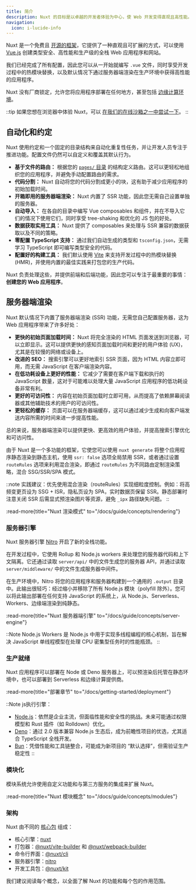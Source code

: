 ```yaml
---
title: 简介
description: Nuxt 的目标是以卓越的开发者体验为中心，使 Web 开发变得直观且高性能。
navigation:
  icon: i-lucide-info
---
```


Nuxt 是一个免费且 [开源的框架](https://github.com/nuxt/nuxt)，它提供了一种直观且可扩展的方式，可以使用 [Vue.js](https://vuejs.org) 创建类型安全、高性能和生产级的全栈 Web 应用程序和网站。

我们已经完成了所有配置，因此您可以从一开始就编写 `.vue` 文件，同时享受开发过程中的热模块替换，以及默认情况下通过服务器端渲染在生产环境中获得高性能的应用程序。

Nuxt 没有厂商锁定，允许您将应用程序部署在任何地方，甚至包括 [边缘计算环境](/blog/nuxt-on-the-edge)。

::tip
如果您想在浏览器中体验 Nuxt，可以 [在我们的在线沙箱之一中尝试一下](/docs/getting-started/installation#play-online)。
::

## 自动化和约定

Nuxt 使用约定和一个固定的目录结构来自动化重复性任务，并让开发人员专注于推进功能。配置文件仍然可以自定义和覆盖其默认行为。

- **基于文件的路由：** 根据您的 [`pages/` 目录](/docs/guide/directory-structure/pages) 的结构定义路由。这可以更轻松地组织您的应用程序，并避免手动配置路由的需求。
- **代码分割：** Nuxt 自动将您的代码分割成更小的块，这有助于减少应用程序的初始加载时间。
- **开箱即用的服务器端渲染：** Nuxt 内置了 SSR 功能，因此您无需自己设置单独的服务器。
- **自动导入：** 在各自的目录中编写 Vue composables 和组件，并在不导入它们的情况下使用它们，同时享受 tree-shaking 和优化的 JS 包的好处。
- **数据获取实用工具：** Nuxt 提供了 composables 来处理与 SSR 兼容的数据获取以及不同的策略。
- **零配置 TypeScript 支持：** 通过我们自动生成的类型和 `tsconfig.json`，无需学习 TypeScript 即可编写类型安全的代码。
- **配置好的构建工具：** 我们默认使用 [Vite](https://vite.dev) 来支持开发过程中的热模块替换 (HMR)，并使用内置的最佳实践来打包您的生产代码。

Nuxt 负责处理这些，并提供前端和后端功能，因此您可以专注于最重要的事情：**创建您的 Web 应用程序**。

## 服务器端渲染

Nuxt 默认情况下内置了服务器端渲染 (SSR) 功能，无需您自己配置服务器，这为 Web 应用程序带来了许多好处：

- **更快的初始页面加载时间：** Nuxt 将完全渲染的 HTML 页面发送到浏览器，可以立即显示。这可以提供更快的感知页面加载时间和更好的用户体验 (UX)，尤其是在较慢的网络或设备上。
- **改进的 SEO：** 搜索引擎可以更好地索引 SSR 页面，因为 HTML 内容立即可用，而无需 JavaScript 在客户端渲染内容。
- **在低功耗设备上更好的性能：** 它减少了需要在客户端下载和执行的 JavaScript 数量，这对于可能难以处理大量 JavaScript 应用程序的低功耗设备非常有利。
- **更好的可访问性：** 内容在初始页面加载时立即可用，从而提高了依赖屏幕阅读器或其他辅助技术的用户的可访问性。
- **更轻松的缓存：** 页面可以在服务器端缓存，这可以通过减少生成和向客户端发送内容所需的时间来进一步提高性能。

总的来说，服务器端渲染可以提供更快、更高效的用户体验，并提高搜索引擎优化和可访问性。

由于 Nuxt 是一个多功能的框架，它使您可以使用 `nuxt generate` 将整个应用程序静态渲染到静态主机，使用 `ssr: false` 选项全局禁用 SSR，或者通过设置 `routeRules` 选项来利用混合渲染，即通过 `routeRules` 为不同路由定制渲染策略，混合 SSG/SSR/SPA 模式。

::note
实践建议：优先使用混合渲染（routeRules）实现细粒度控制。例如：将高频变更页设为 SSG + ISR，隐私页设为 SPA，实时数据页保留 SSR。静态部署时注意关闭 SSR 后需显式预渲染图片等资源，避免 `_ipx` 路径缺失问题。
::

:read-more{title="Nuxt 渲染模式" to="/docs/guide/concepts/rendering"}

### 服务器引擎

Nuxt 服务器引擎 [Nitro](https://nitro.unjs.io) 开启了新的全栈功能。

在开发过程中，它使用 Rollup 和 Node.js workers 来处理您的服务器代码和上下文隔离。它还通过读取 `server/api/` 中的文件生成您的服务器 API，并通过读取 `server/middleware/` 中的文件生成服务器中间件。

在生产环境中，Nitro 将您的应用程序和服务器构建到一个通用的 `.output` 目录中。此输出很轻巧：经过缩小并移除了所有 Node.js 模块（polyfill 除外）。您可以将此输出部署在任何支持 JavaScript 的系统上，从 Node.js、Serverless、Workers、边缘端渲染到纯静态。

:read-more{title="Nuxt 服务器端引擎" to="/docs/guide/concepts/server-engine"}

::Note
Node.js Workers 是 Node.js 中用于实现多线程编程的核心机制，旨在解决 JavaScript 单线程模型在处理 CPU 密集型任务时的性能瓶颈。
::
### 生产就绪

Nuxt 应用程序可以部署在 Node 或 Deno 服务器上，可以预渲染后托管在静态环境中，也可以部署到 Serverless 和边缘计算提供商。

:read-more{title="部署章节" to="/docs/getting-started/deployment"}

::Note 
js执行引擎：
* [Node.js](https://github.com/nodejs/node)：依然是企业主流，但面临性能和安全性的挑战。未来可能通过权限模型和 Rust 插件（如 Rolldown）优化。
* [Deno](https://github.com/denoland/deno)：通过 2.0 版本兼容 Node.js 生态后，成为前瞻性项目的优选，尤其适合 TypeScript 全栈开发。
* [Bun](https://github.com/oven-sh/bun)：凭借性能和工具链整合，可能成为新项目的 “默认选择”，但需验证生产稳定性
::

### 模块化

模块系统允许使用自定义功能和与第三方服务的集成来扩展 Nuxt。

:read-more{title="Nuxt 模块概念" to="/docs/guide/concepts/modules"}

### 架构

Nuxt 由不同的 [核心包](https://github.com/nuxt/nuxt/tree/main/packages) 组成：

- 核心引擎：[nuxt](https://github.com/nuxt/nuxt/tree/main/packages/nuxt)
- 打包器：[@nuxt/vite-builder](https://github.com/nuxt/nuxt/tree/main/packages/vite) 和 [@nuxt/webpack-builder](https://github.com/nuxt/nuxt/tree/main/packages/webpack)
- 命令行界面：[@nuxt/cli](https://github.com/nuxt/cli)
- 服务器引擎：[nitro](https://github.com/nitrojs/nitro)
- 开发工具包：[@nuxt/kit](https://github.com/nuxt/nuxt/tree/main/packages/kit)

我们建议阅读每个概念，以全面了解 Nuxt 的功能和每个包的作用范围。

